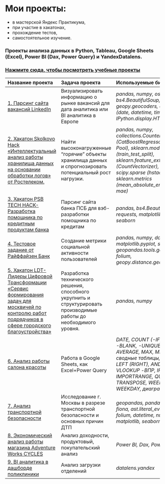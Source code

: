 # Мои проекты:
- в мастерской Яндекс Практикума, 
- при участие в хакатонах,
- прохождение тестов,
- самостоятельное изучение.
### Проекты анализа данных в Python, Tableau, Google Sheets (Excel), Power BI (Dax, Power Query) и YandexDatalens.
### [Нажмите сюда, чтобы посмотреть учебные проекты](https://github.com/Liliyanr/YandexPracticum)

| Название проекта | Задача проекта | Используемые библиотеки |
| :-------------------- | :---------------------|:---------------------------|
| [1. Парсинг сайта вакансий LinkedIn](https://github.com/Liliyanr/OtherProjects/tree/main/1.%20Parsing_LikedIn)| Визуализировать информацию о рынке вакансий для дата аналитика или BI аналитика в Европе | *pandas, numpy, os, bs4.BeautifulSoup, requests, geopy.geocoders, datetime (date, datetime, timedelta), IPython.display.HTML* |
| [2. Хакатон Skolkovo Hack «Интеллектуальный анализ работы хранилища данных на основании обработки логов» от Ростелеком.](https://github.com/Liliyanr/OtherProjects/tree/main/2.%20Skolkovo_Hack)| Найти высоконагруженные “горячие” объекты хранилища данных и спрогнозировать потенциальный рост нагрузки. | *pandas, numpy, collections.Counter, catboost (CatBoostRegressor, cv, Pool), sklearn.model_selection (train_test_split), sklearn.feature_extraction.text (CountVectorizer), scipy.sparse (hstack), sklearn.metrics (mean_absolute_error as mae)* |
| [3. Хакатон PSB TECH HACK- Разработка помощника по кредитным продуктам банка](https://github.com/Liliyanr/OtherProjects/tree/main/3.%20PSB%20TECH%20HACK)| Парсинг сайта банка ПСБ для вэб-разработки помощника по кредитам | *pandas, bs4.BeautifulSoup, requests, matplotlib.pyplot, seaborn* |
| [4. Тестовое задание от Райффайзен Банк](https://github.com/Liliyanr/OtherProjects/tree/main/4.%20Test_Raiffeisen)| Создание метрики социальной активности пользователей | *pandas, numpy, datetime, matplotlib.pyplot, seaborn, geopandas.tools.geocode, folium, geopy.distance.geodesic* |
| [5. Хакатон LDT- Лидеры Цифровой Трансформации «Сервис формирования задач для москвичей по контролю работ подрядчиков в сфере городского благоустройства»](https://github.com/Liliyanr/OtherProjects/tree/main/LDT_Hack)| Разработка технического решения, способного укрупнить и структурировать производимые работы до необходимого уровня. | *pandas, numpy* |
| [6. Анализ работы салона красоты](https://github.com/Liliyanr/OtherProjects/tree/main/6.%20Excel)| Работа в Google Sheets, как Excel+Power Query | *DATE, COUNT (-IF, -IFS, -A, -BLANK, -UNIQUE), AVERAGE, MAX, MIN, SUM, сводные таблицы, VALUE, LEFT (RIGHT), AND, OR, IF, VLOOKUP -ВПР, IFERROR, IMPORTRANGE, QUERY, TRANSPOSE, WEEKNUM, WEEKDAY, диаграммы* |
| [7. Анализ транспортной безопасности](https://github.com/Liliyanr/OtherProjects/tree/main/7.%20Geoanalytics)| Исследование г. Москвы в разрезе транспортной безопасности и основных причин ДТП | *geopandas, pandas, json, fiona, ast.literal_eval, geopy, folium, datetime, numpy, matplotlib, seaborn* |
| [8. Экономический анализ работы магазина Adventure Works CYCLES](https://disk.yandex.ru/i/E-XuxsvWG2U9ZQ)| Анализ доходности, продуктовый, покупательский анализ| *Power BI, Dax, Power Query* |
| [9. BI аналитика в дашборде поликлиники](https://datalens.yandex.cloud/eetfvyc1jgk02-lf-zagruzka-cplf?state=45025d62853)| Анализ загрузки отделений| *datalens.yandex* |
